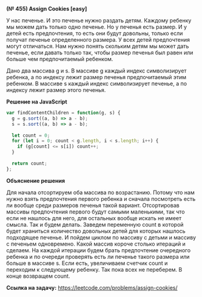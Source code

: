 **(№ 455) Assign Cookies [easy]**

У нас печенье. И это печенье нужно раздать детям. Каждому ребенку мы можем дать только одно печенье. Но у печенья есть размер. И у детей есть предпочтения, то есть они будут довольны, только если получат печенье определенного размера. У всех детей предпочтения могут отличаться. Нам нужно понять скольким детям мы может дать печенье, если давать только так, чтобы размер печенья был равен или больше чем предпочитаемый ребенком.

Дано два массива g и s. В массиве g каждый индекс символизирует ребенка, а по индексу лежит размер печенья предпочитаемый этим ребенком. В массиве s каждый индекс символизирует печенье, а по индексу лежит размер этого печенья.

**Решение на JavaScript**

```javascript
var findContentChildren = function(g, s) {
  g = g.sort((a, b) => a - b);
  s = s.sort((a, b) => a - b);
  
  let count = 0;
  for (let i = 0; count < g.length, i < s.length; i++) {
    if (g[count] <= s[i]) count++;
  }
  
  return count;
};
```

**Объяснение решения**

Для начала отсортируем оба массива по возрастанию. Потому что нам нужно взять предпочтения первого ребенка и сначала посмотреть есть ли вообще среди размеров печенья такой вариант. Отсортировав массивы предпочтения первого будут самыми маленькими, так что если не нашлось для него, для остальных вообще искать не имеет смысла. Так и будем делать. Заведем переменную count в которой будет храниться количество довольных детей для которых нашлось подходящее печенье. И пойдем циклом по массиву с детьми и массиву с печеньем одновремено. Какой массив короче столько итераций и сделаем. На каждой итерации будем брать предпочтение очередного ребенка и по очереди проверять есть ли печенье такого размера или больше в массиве s. Если есть, увеличиваем счетчик count и переходим к следующему ребенку. Так пока всех не переберем. В конце возвращем count.

**Ссылка на задачу:** https://leetcode.com/problems/assign-cookies/